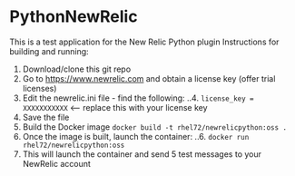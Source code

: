 # PythonNewRelic

This is a test application for the New Relic Python plugin
Instructions for building and running:
1. Download/clone this git repo
2. Go to https://www.newrelic.com and obtain a license key (offer trial licenses)
3. Edit the newrelic.ini file - find the following:
..4. `license_key = XXXXXXXXXXX` <-- replace this with your license key
4. Save the file
5. Build the Docker image `docker build -t rhel72/newrelicpython:oss .`
6. Once the image is built, launch the container:
..6. `docker run rhel72/newrelicpython:oss`
7. This will launch the container and send 5 test messages to your NewRelic account

